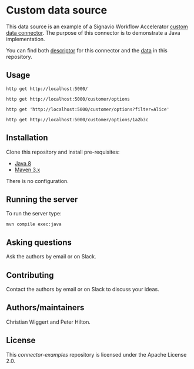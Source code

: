 # Custom data source

This data source is an example of a Signavio Workflow Accelerator [custom data connector](https://docs.signavio.com/userguide/workflow/en/integration/connectors.html).
The purpose of this connector is to demonstrate a Java implementation.

You can find both [descriptor](/java/data-source/src/main/resource/descriptor.json) for this connector and the [data](/java/data-source/src/main/resource/data.json) in this repository.

## Usage

```shell
http get http://localhost:5000/

http get http://localhost:5000/customer/options

http get 'http://localhost:5000/customer/options?filter=Alice'

http get http://localhost:5000/customer/options/1a2b3c
```

## Installation

Clone this repository and install pre-requisites:

* [Java 8](https://www.java.com/)
* [Maven 3.x](http://maven.apache.org/)

There is no configuration.

## Running the server

To run the server type:

```shell
mvn compile exec:java
```

## Asking questions

Ask the authors by email or on Slack.

## Contributing

Contact the authors by email or on Slack to discuss your ideas.

## Authors/maintainers

Christian Wiggert and Peter Hilton.

## License

This _connector-examples_ repository is licensed under the Apache License 2.0.
